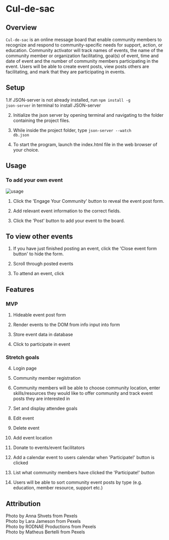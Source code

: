 # Cul-de-sac

## Overview

<code>Cul-de-sac</code> is an online message board that enable community members to recognize and respond to community-specific needs for support, action, or education. Community activator will track names of events, the name of the community member or organization facilitating, goal(s) of event, time and date of event and the number of community members participating in the event. Users will be able to create event posts, view posts others are facilitating, and mark that they are participating in events.

## Setup

1.If JSON-server is not already installed, run <code>npm install -g json-server</code> in terminal to install JSON-server


2. Initialize the json server by opening terminal and navigating to the folder containing the project files. 

3. While inside the project folder, type <code>json-server --watch db.json</code>

4. To start the program, launch the index.html file in the web browser of your choice.


## Usage

### To add your own event

![usage](https://user-images.githubusercontent.com/94088088/151682915-d360bd06-eade-4b4d-a0ae-346869ca4812.gif)


1. Click the 'Engage Your Community' button to reveal the event post form.

2. Add relevant event information to the correct fields. 

3. Click the 'Post' button to add your event to the board.

## To view other events

1. If you have just finished posting an event, click the 'Close event form button' to hide the form.

2. Scroll through posted events

3. To attend an event, click 


## Features

### MVP

1. Hideable event post form

2. Render events to the DOM from info input into form

3. Store event data in database

4. Click to participate in event 

### Stretch goals

4. Login page 

5. Community member registration

6. Community members will be able to choose community location, enter skills/resources they would like to offer community and track event posts they are interested in

6. Set and display attendee goals

7. Edit event

8. Delete event

9. Add event location

10. Donate to events/event facilitators

11. Add a calendar event to users calendar when 'Participate!' button is clicked

12. List what community members have clicked the 'Participate!' button

13. Users will be able to sort community event posts by type (e.g. education, member resource, support etc.)



## Attribution

Photo by Anna Shvets from Pexels<br>
Photo by Lara Jameson from Pexels<br>
Photo by RODNAE Productions from Pexels<br>
Photo by Matheus Bertelli from Pexels




